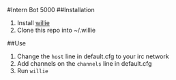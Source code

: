 #Intern Bot 5000
##Installation
1. Install [willie](http://willie.dftba.net/)  
2. Clone this repo into ~/.willie  

##Use
1. Change the `host` line in default.cfg to your irc network  
2. Add channels on the `channels` line in default.cfg  
3. Run `willie`
